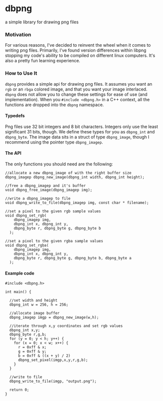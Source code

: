 # dbpng

a simple library for drawing png files

### Motivation

For various reasons, I've decided to reinvent the wheel when it comes to
writing png files. Primarily, I've found version differences within libpng
stopping my code's ability to be compiled on different linux computers. It's
also a pretty fun learning experience.

### How to Use It

`dbpng` provides a simple api for drawing png files. It assumes you want an
`rgb` or an `rbga` colored image, and that you want your image interlaced.
`dbpng` does not allow you to change these settings for ease of use (and
implementation). When you `#include <dbpng.h>` in a C++ context, all the
functions are dropped into the `dbpng` namespace.

#### Typedefs

Png files use 32 bit integers and 8 bit characters. Integers only use the
least significant 31 bits, though. We define these types for you as `dbpng_int`
and `dbpng_byte`. The image data sits in a struct of type `dbpng_image`, though
I recommend using the pointer type `dbpng_imagep`.

#### The API

The only functions you should need are the following:

    //allocate a new dbpng_image of with the right buffer size
    dbpng_imagep dbpng_new_image(dbpng_int width, dbpng_int height);
    
    //free a dbpng_imagep and it's buffer
    void dbpng_free_image(dbpng_imagep img);
    
    //write a dbpng_imagep to file
    void dbpng_write_to_file(dbpng_imagep img, const char * filename);
    
    //set a pixel to the given rgb sample values
    void dbpng_set_rgb(
        dbpng_imagep img,
        dbpng_int x, dbpng_int y,
        dbpng_byte r, dbpng_byte g, dbpng_byte b
      );
    
    //set a pixel to the given rgba sample values
    void dbpng_set_rgba(
        dbpng_imagep img,
        dbpng_int x, dbpng_int y,
        dbpng_byte r, dbpng_byte g, dbpng_byte b, dbpng_byte a
      );

#### Example code

    #include <dbpng.h>
    
    int main() {
      
      //set width and height
      dbpng_int w = 256, h = 256;
      
      //allocate image buffer
      dbpng_imagep imgp = dbpng_new_image(w,h);
      
      //iterate through x,y coordinates and set rgb values
      dbpng_int x,y;
      dbpng_byte r,g,b;
      for (y = 0; y < h; y++) {
        for (x = 0; x < w; x++) {
          r = 0xff & x;
          g = 0xff & y;
          b = 0xff & ((x + y) / 2)
          dbpng_set_pixel(imgp,x,y,r,g,b);
        }
      }
      
      //write to file
      dbpng_write_to_file(imgp, "output.png");
      
      return 0;
    }
